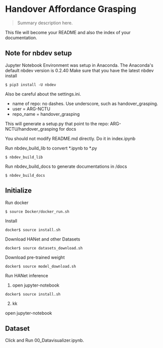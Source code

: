 # Handover Affordance Grasping
> Summary description here.


This file will become your README and also the index of your documentation.

## Note for nbdev setup

Jupyter Notebook Environment was setup in Anaconda.
The Anaconda's default nbdev version is 0.2.40
Make sure that you have the latest nbdev install
```
$ pip3 install -U nbdev
```

Also be careful about the settings.ini.
* name of repo: no dashes. Use underscore, such as handover_grasping.
* user = ARG-NCTU 
* repo_name = handover_grasping

This will generate a setup.py that point to the repo: ARG-NCTU/handover_grasping for docs

You should not modify README.md directly. Do it in index.ipynb

Run nbdev_build_lib to convert *.ipynb to *.py
```
$ nbdev_build_lib
```

Run nbdev_build_docs to generate documentations in /docs
```
$ nbdev_build_docs
```

## Initialize

Run docker

```
$ source Docker/docker_run.sh
```

Install

```
docker$ source install.sh
```

Download HANet and other Datasets

```
docker$ source datasets_download.sh
```

Download pre-trained weight

```
docker$ source model_download.sh
```

Run HANet inference
1. open jupyter-notebook
```
docker$ source install.sh
```
2. kk

open jupyter-notebook

## Dataset

Click and Run 00_Datavisualizer.ipynb.
